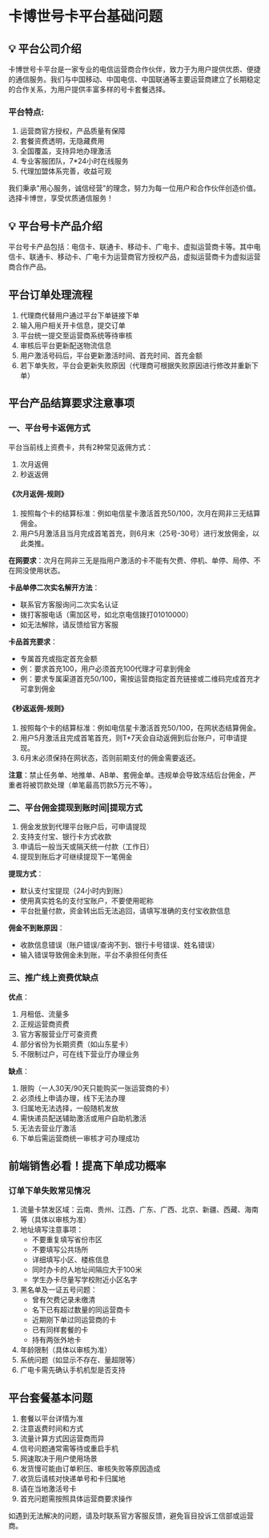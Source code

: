 # 卡博世号卡平台基础问题

## 💡 平台公司介绍

卡博世号卡平台是一家专业的电信运营商合作伙伴，致力于为用户提供优质、便捷的通信服务。我们与中国移动、中国电信、中国联通等主要运营商建立了长期稳定的合作关系，为用户提供丰富多样的号卡套餐选择。

### 平台特点:

1. 运营商官方授权，产品质量有保障
2. 套餐资费透明，无隐藏费用
3. 全国覆盖，支持异地办理激活
4. 专业客服团队，7*24小时在线服务
5. 代理加盟体系完善，收益可观



我们秉承"用心服务，诚信经营"的理念，努力为每一位用户和合作伙伴创造价值。选择卡博世，享受优质通信服务！

## 💡 平台号卡产品介绍

平台号卡产品包括：电信卡、联通卡、移动卡、广电卡、虚拟运营商卡等。其中电信卡、联通卡、移动卡、广电卡为运营商官方授权产品，虚拟运营商卡为虚拟运营商合作产品。

## 平台订单处理流程

1. 代理商代替用户通过平台下单链接下单
2. 输入用户相关开卡信息，提交订单
3. 平台统一提交至运营商系统等待审核
4. 审核后平台更新配送物流信息
5. 用户激活号码后，平台更新激活时间、首充时间、首充金额
6. 若下单失败，平台会更新失败原因（代理商可根据失败原因进行修改并重新下单）

## 平台产品结算要求注意事项

### 一、平台号卡返佣方式

平台当前线上资费卡，共有2种常见返佣方式：
1. 次月返佣
2. 秒返返佣

#### 《次月返佣-规则》

1. 按照每个卡的结算标准：例如电信星卡激活首充50/100，次月在网非三无结算佣金。
2. 用户5月激活且当月完成首笔首充，则6月末（25号-30号）进行发放佣金，以此类推。

**在网要求**：次月在网非三无是指用户激活的卡不能有欠费、停机、单停、局停、不在网没使用状态。

**卡品单停二次实名解开方法**：
- 联系官方客服询问二次实名认证
- 拨打客服电话（需加区号，如北京电信拨打01010000）
- 如无法解除，请反馈给官方客服

**卡品首充要求**：
- 专属首充或指定首充金额
- 例：要求首充100，用户必须首充100代理才可拿到佣金
- 例：要求专属渠道首充50/100，需按运营商指定首充链接或二维码完成首充才可拿到佣金

#### 《秒返返佣-规则》

1. 按照每个卡的结算标准：例如电信星卡激活首充50/100，在网状态结算佣金。
2. 用户5月激活且完成首笔首充，则T+7天会自动返佣到后台账户，可申请提现。
3. 6月末必须保持在网状态，否则前期支付的佣金需要返还。

**注意**：禁止任务单、地推单、AB单、套佣金单。违规单会导致冻结后台佣金，严重者将被罚款处理（单笔最高罚款5万元不等）。

### 二、平台佣金提现到账时间|提现方式

1. 佣金发放到代理平台账户后，可申请提现
2. 支持支付宝、银行卡方式收款
3. 申请后一般当天或隔天统一付款（工作日）
4. 提现到账后才可继续提现下一笔佣金

**提现方式**：
- 默认支付宝提现（24小时内到账）
- 使用真实姓名的支付宝账户，不要使用昵称
- 平台批量付款，资金转出后无法追回，请填写准确的支付宝收款信息

**佣金不到账原因**：
- 收款信息错误（账户错误/查询不到、银行卡号错误、姓名错误）
- 输入错误导致佣金未到账，平台不承担任何责任

### 三、推广线上资费优缺点

**优点**：
1. 月租低、流量多
2. 正规运营商资费
3. 官方客服营业厅可查资费
4. 部分省份为长期资费（如山东星卡）
5. 不限制过户，可在线下营业厅办理业务

**缺点**：
1. 限购（一人30天/90天只能购买一张运营商的卡）
2. 必须线上申请办理，线下无法办理
3. 归属地无法选择，一般随机发放
4. 需快递员配送辅助激活或用户自助机激活
5. 无法去营业厅激活
6. 下单后需运营商统一审核才可办理成功

## 前端销售必看！提高下单成功概率

### 订单下单失败常见情况

1. 流量卡禁发区域：云南、贵州、江西、广东、广西、北京、新疆、西藏、海南等（具体以审核为准）
2. 地址填写注意事项：
   - 不要重复填写省份市区
   - 不要填写公共场所
   - 详细填写小区、楼栋信息
   - 同时办卡的人地址间隔应大于100米
   - 学生办卡尽量写学校附近小区名字
3. 黑名单及一证五号问题：
   - 曾有欠费记录未缴清
   - 名下已有超过数量的同运营商卡
   - 近期刚下单过同运营商的卡
   - 已有同样套餐的卡
   - 持有两张外地卡
4. 年龄限制（具体以审核为准）
5. 系统问题（如显示不存在、量超限等）
6. 广电卡需先确认手机机型是否支持

## 平台套餐基本问题

1. 套餐以平台详情为准
2. 注意返费时间和方式
3. 流量计算方式因运营商而异
4. 信号问题通常需等待或重启手机
5. 网速取决于用户使用场景
6. 发货慢可能由订单积压、审核失败等原因造成
7. 收货后请核对快递单号和卡归属地
8. 请在当地激活号卡
9. 首充问题需按照具体运营商要求操作

如遇到无法解决的问题，请及时联系官方客服反馈，避免盲目投诉工信部或运营商。